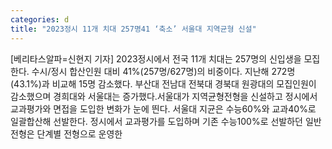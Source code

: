 ```yaml
---
categories: d
title: "2023정시 11개 치대 257명41 ‘축소’ 서울대 지역균형 신설"
---
```

[베리타스알파=신현지 기자] 2023정시에서 전국 11개 치대는 257명의 신입생을 모집한다. 수시/정시 합산인원 대비 41%(257명/627명)의 비중이다. 지난해 272명(43.1%)과 비교해 15명 감소했다. 부산대 전남대 전북대 경북대 원광대의 모집인원이 감소했으며 경희대와 서울대는 증가했다.서울대가 지역균형전형을 신설하고 정시에서 교과평가와 면접을 도입한 변화가 눈에 띈다. 서울대 지균은 수능60%와 교과40%로 일괄합산해 선발한다. 정시에서 교과평가를 도입하며 기존 수능100%로 선발하던 일반전형은 단계별 전형으로 운영한